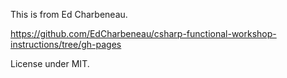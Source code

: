 This is from Ed Charbeneau.

https://github.com/EdCharbeneau/csharp-functional-workshop-instructions/tree/gh-pages

License under MIT.
